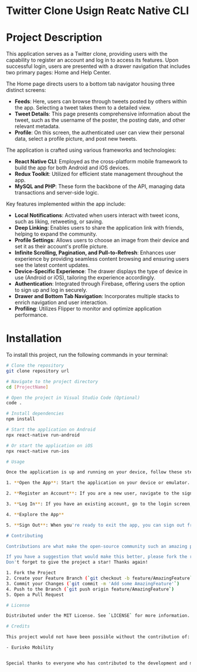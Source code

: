 
# Twitter Clone Usign Reatc Native CLI

# Project Description

This application serves as a Twitter clone, providing users with the capability to register an account and log in to access its features. Upon successful login, users are presented with a drawer navigation that includes two primary pages: Home and Help Center.

The Home page directs users to a bottom tab navigator housing three distinct screens:
- **Feeds**: Here, users can browse through tweets posted by others within the app. Selecting a tweet takes them to a detailed view.
- **Tweet Details**: This page presents comprehensive information about the tweet, such as the username of the poster, the posting date, and other relevant metadata.
- **Profile**: On this screen, the authenticated user can view their personal data, select a profile picture, and post new tweets.

The application is crafted using various frameworks and technologies:
- **React Native CLI**: Employed as the cross-platform mobile framework to build the app for both Android and iOS devices.
- **Redux Toolkit**: Utilized for efficient state management throughout the app.
- **MySQL and PHP**: These form the backbone of the API, managing data transactions and server-side logic.

Key features implemented within the app include:
- **Local Notifications**: Activated when users interact with tweet icons, such as liking, retweeting, or saving.
- **Deep Linking**: Enables users to share the application link with friends, helping to expand the community.
- **Profile Settings**: Allows users to choose an image from their device and set it as their account's profile picture.
- **Infinite Scrolling, Pagination, and Pull-to-Refresh**: Enhances user experience by providing seamless content browsing and ensuring users see the latest content updates.
- **Device-Specific Experience**: The drawer displays the type of device in use (Android or iOS), tailoring the experience accordingly.
- **Authentication**: Integrated through Firebase, offering users the option to sign up and log in securely.
- **Drawer and Bottom Tab Navigation**: Incorporates multiple stacks to enrich navigation and user interaction.
- **Profiling**: Utilizes Flipper to monitor and optimize application performance.


# Installation

To install this project, run the following commands in your terminal:

```sh
# Clone the repository
git clone repository url

# Navigate to the project directory
cd [ProjectName]

# Open the project in Visual Studio Code (Optional)
code .

# Install dependencies
npm install

# Start the application on Android
npx react-native run-android

# Or start the application on iOS
npx react-native run-ios

# Usage

Once the application is up and running on your device, follow these steps to utilize its features:

1. **Open the App**: Start the application on your device or emulator.

2. **Register an Account**: If you are a new user, navigate to the sign-up screen from the initial screen, enter the required information to create an account.

3. **Log In**: If you have an existing account, go to the login screen, input your credentials, and log in to access the main features of the app.

4. **Explore the App**

5. **Sign Out**: When you're ready to exit the app, you can sign out from the Profile page by pressing the 'Sign Out' button.

# Contributing

Contributions are what make the open-source community such an amazing place to learn, inspire, and create. Any contributions you make are **greatly appreciated**.

If you have a suggestion that would make this better, please fork the repository and create a pull request. You can also simply open an issue with the tag "enhancement".
Don't forget to give the project a star! Thanks again!

1. Fork the Project
2. Create your Feature Branch (`git checkout -b feature/AmazingFeature`)
3. Commit your Changes (`git commit -m 'Add some AmazingFeature'`)
4. Push to the Branch (`git push origin feature/AmazingFeature`)
5. Open a Pull Request

# License

Distributed under the MIT License. See `LICENSE` for more information.

# Credits

This project would not have been possible without the contribution of:

- Eurisko Mobility


Special thanks to everyone who has contributed to the development and maintenance of the project, as well as to the open-source software used in this application.


